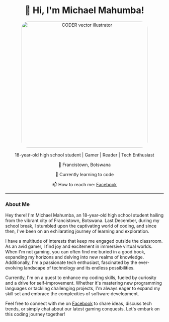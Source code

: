 
<h1 align="center ">👋 Hi, I'm Michael Mahumba!</h1>
<p align="center">
  <img src="https://i.pinimg.com/564x/d0/79/81/d079816c1e699834fd1f01eceeddee8e.jpg" alt="CODER vector illustrator" width="400" style="border-radius: 20px;">
</p>

<p align="center">18-year-old high school student | Gamer | Reader | Tech Enthusiast</p>
<p align="center">📍 Francistown, Botswana</p>
<p align="center">🌱 Currently learning to code</p>
<p align="center">📫 How to reach me: <a href="https://www.facebook.com/thabomahumba.michael/">Facebook</a></p>

---

### About Me

Hey there! I'm Michael Mahumba, an 18-year-old high school student hailing from the vibrant city of Francistown, Botswana. Last December, during my school break, I stumbled upon the captivating world of coding, and since then, I've been on an exhilarating journey of learning and exploration.

I have a multitude of interests that keep me engaged outside the classroom. As an avid gamer, I find joy and excitement in immersive virtual worlds. When I'm not gaming, you can often find me buried in a good book, expanding my horizons and delving into new realms of knowledge. Additionally, I'm a passionate tech enthusiast, fascinated by the ever-evolving landscape of technology and its endless possibilities.

Currently, I'm on a quest to enhance my coding skills, fueled by curiosity and a drive for self-improvement. Whether it's mastering new programming languages or tackling challenging projects, I'm always eager to expand my skill set and embrace the complexities of software development.

Feel free to connect with me on [Facebook](https://www.facebook.com/thabomahumba.michael/) to share ideas, discuss tech trends, or simply chat about our latest gaming conquests. Let's embark on this coding journey together!



<!---
michaelThaboMahumba/michaelThaboMahumba is a ✨ special ✨ repository because its `README.md` (this file) appears on your GitHub profile.
You can click the Preview link to take a look at your changes.
--->
    
